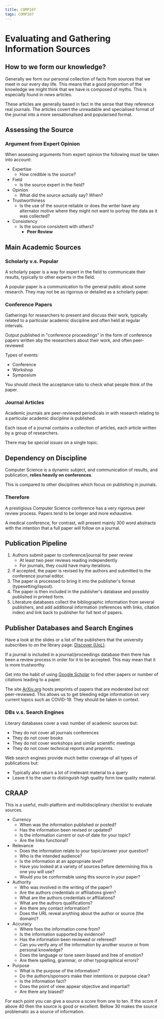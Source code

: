 ```yaml
---
title: COMP107
tags: COMP107
---
```

# Evaluating and Gathering Information Sources
## How to we form our knowledge?
Generally we form our personal collection of facts from sources that we meet in our every day life. This means that a good proportion of the knowledge we might think that we have is composed of myths. This is especially found in *news* articles.

These articles are generally based in fact in the sense that they reference real journals. The articles covert the unreadable and specialised format of the journal into a more sensationalised and popularised format.

## Assessing the Source
### Argument from Expert Opinion
When assessing arguments from expert opinion the following must be taken into account:

* Expertise
	* How credible is the source?
* Field
	* Is the source expert in the field?
* Opinion
	* What did the source actually say? When?
* Trustworthiness
	* Is the use of the source reliable or does the writer have any alternator motive where they might not want to portray the data as it was collected?
* Consistency
	* Is the source consistent with others? 
		* **Peer Review**

## Main Academic Sources
### Scholarly v.s. Popular
A scholarly paper is a way for expert in the field to communicate their results, typically to other experts in the field.

A popular paper is a communication to the general public about some research. They may not be as rigorous or detailed as a scholarly paper.

### Conference Papers
Gatherings for researchers to present and discuss their work, typically related to a particular academic discipline and often held at regular intervals.

Output published in "conference proceedings" in the form of conference papers written aby the researchers about their work, and often peer-reviewed

Types of events:

* Conference
* Workshop
* Symposium

You should check the acceptance ratio to check what people think of the paper.

### Journal Articles
Academic journals are peer-reviewed periodicals in with research relating to a particular academic discipline is published.

Each issue of a journal contains a collection of articles, each article written by a group of researchers.

There may be *special issues* on a single topic.

## Dependency on Discipline

Computer Science is a dynamic subject, and communication of results, and publication, **relies heavily on conferences**.

This is compared to other disciplines which focus on publishing in journals.

### Therefore
A prestigious Computer Science conference has  a very rigorous peer review process. Papers tend to be longer and more exhaustive.

A medical conference, for contrast, will present mainly 300 word abstracts with the intention that a full paper will follow on a journal.

## Publication Pipeline
1. Authors submit paper to conference/journal for peer review
	* At least two peer reviews reading independently
	* For journals, they could have many iterations.
1. If accepted, the paper is revised by the authors and submitted to the conference journal editor.
1. The paper is processed to bring it into the publisher's format (typesetting/layout).
1. The paper is then included in the publisher's database and possibly published in printed form.
1. Literature databases collect the bibliographic information from several publishers, and add additional information (references with links, citation index) and link back to publisher for full text of papers.

## Publisher Databases and Search Engines

Have a look at the slides or a list of the publishers that the university subscribes to on the library page: [Discover (UoL)](http://liv.ac.uk/library).

If a journal is included in a journal/proceedings database then there has been a review process in order for it to be accepted. This may mean that it is more trustworthy.

Get into the habit of using [Google Scholar](scholar.google.com) to find other papers or number of citations leading to a paper.

The site [ArXiv.org](arXiv.org) hosts preprints of papers that are moderated but not peer-reviewed. This allows us to get bleeding edge information on very current topics such as COVID-19. They should be taken in context. 

### DBs v.s. Search Engines 
Literary databases cover a vast number of academic sources but:

* They do not cover all journals conferences
* They do not cover books
* They do not cover workshops and similar scientific meetings
* They do not cover technical reports and preprints.

Web search engines provide much better coverage of all types of publications but:

* Typically also return a lot of irrelevant material to a query
* Leave it to the user to distinguish high quality form low quality material.

## CRAAP
This is a useful, multi-platform and multidisciplinary checklist to evaluate sources.

* Currency
	* When was the information published or posted?
	* Has the information been revised or updated?
	* Is the information current or out-of date for your topic?
	* Are the links functional?
* Relevance
	* Does the information relate to your topic/answer your question?
	* Who is the intended audience?
	* Is the information at an appropriate level?
	* Have you looked at a variety of sources before determining this is one you will use?
	* Would you be conformable using this source in your paper?
* Authority
	* Who was involved in the writing of the paper?
	* Are the authors credentials or affiliations given?
	* What are the authors credentials or affiliations?
	* What are the authors qualifications?
	* Are there any contact information?
	* Does the URL reveal anything about the author or source (the domain)?
* Accuracy
	* Where foes the information come from?
	* Is the information supported by evidence?
	* Has the information been reviewed or refereed?
	* Can you verify any of the information by another source or from personal knowledge?
	* Does the language or tone seem biased and free of emotion?
	* Are there spelling, grammar, or other typographical errors?
* Purpose
	* What is the purpose of the information?
	* Do the authors/sponsors make their intentions or purpose clear?
	* Is the information fact?
	* Does the point of view appear objective and impartial?
	* Are there any biased?
	
For each point you can give a source a score from one to ten. If the score if above 40 then the source is good or excellent. Bellow 30 makes the source problematic as a source of information.